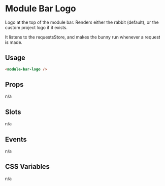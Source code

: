 # Module Bar Logo

Logo at the top of the module bar. Renders either the rabbit (default), or the custom project logo
if it exists.

It listens to the requestsStore, and makes the bunny run whenever a request is made.

## Usage

```html
<module-bar-logo />
```

## Props
n/a

## Slots
n/a

## Events
n/a

## CSS Variables
n/a
